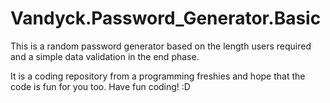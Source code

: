 # Vandyck.Password_Generator.Basic
This is a random password generator based on the length users required and a simple data validation in the end phase.

It is a coding repository from a programming freshies and hope that the code is fun for you too.
Have fun coding! :D
